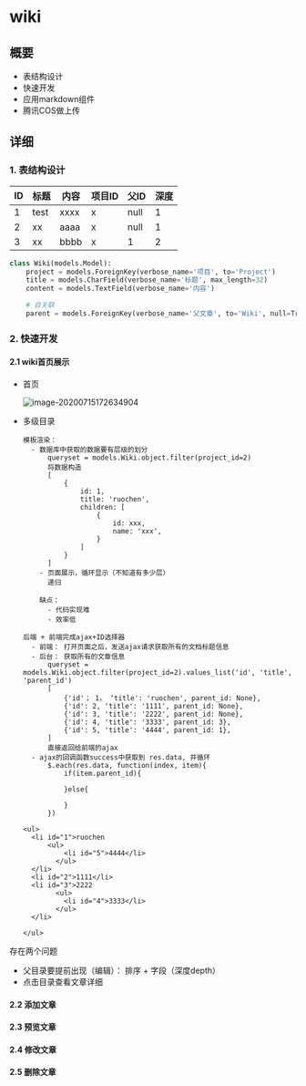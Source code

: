 # wiki

## 概要

- 表结构设计
- 快速开发
- 应用markdown组件
- 腾讯COS做上传

## 详细

### 1. 表结构设计

| ID   | 标题 | 内容 | 项目ID | 父ID | 深度 |
| ---- | ---- | ---- | ------ | ---- | ---- |
| 1    | test | xxxx | x      | null | 1    |
| 2    | xx   | aaaa | x      | null | 1    |
| 3    | xx   | bbbb | x      | 1    | 2    |

```python
class Wiki(models.Model):
    project = models.ForeignKey(verbose_name='项目', to='Project')
    title = models.CharField(verbose_name='标题', max_length=32)
    content = models.TextField(verbose_name='内容')

    # 自关联
    parent = models.ForeignKey(verbose_name='父文章', to='Wiki', null=True, blank=True, related_name='children')
```



### 2. 快速开发

#### 2.1 wiki首页展示

- 首页

  ![image-20200715172634904](C:\Users\user\AppData\Roaming\Typora\typora-user-images\image-20200715172634904.png)

- 多级目录

  ```
  模板渲染：
  	- 数据库中获取的数据要有层级的划分
  		queryset = models.Wiki.object.filter(project_id=2)
  		将数据构造
  		[
  			{
  				id: 1,
  				title: 'ruochen',
  				children: [
  					{
  						id: xxx,
  						name: 'xxx',
  					}
  				]
  			}
  		]
      - 页面展示，循环显示（不知道有多少层）
      	递归
          
      缺点：
      	- 代码实现难
      	- 效率低
  ```

  ```
  后端 + 前端完成ajax+ID选择器
  	- 前端： 打开页面之后，发送ajax请求获取所有的文档标题信息
  	- 后台： 获取所有的文章信息
  		queryset = models.Wiki.object.filter(project_id=2).values_list('id', 'title', 'parent_id')
  		[
  			{'id'； 1， ‘title': 'ruochen', parent_id: None},
  			{'id': 2, 'title': '1111', parent_id: None},
  			{'id': 3, 'title': '2222', parent_id: None},
  			{'id': 4, 'title': '3333', parent_id: 3},
  			{'id': 5, 'title': '4444', parent_id: 1},
  		]
  		直接返回给前端的ajax
  	- ajax的回调函数success中获取到 res.data, 并循环
  		$.each(res.data, function(index, item){
  			if(item.parent_id){
  			
  			}else{
  				
  			}
  		})
  		
  <ul>
  	<li id="1">ruochen
  		<ul>
          	<li id="5">4444</li>
          </ul>
  	</li>
  	<li id="2">1111</li>
  	<li id="3">2222
          <ul>
          	<li id="4">3333</li>
          </ul>
  	</li>
  	
  </ul>
  ```

  

存在两个问题

- 父目录要提前出现（编辑）： 排序 + 字段（深度depth）
- 点击目录查看文章详细

#### 2.2 添加文章

#### 2.3 预览文章

#### 2.4 修改文章

#### 2.5 删除文章